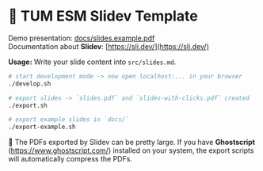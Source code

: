 # 🌋 TUM ESM Slidev Template

Demo presentation: [docs/slides.example.pdf](https://github.com/tum-esm/slidev-template/raw/main/docs/slides.example.pdf)<br/>
Documentation about **Slidev**: [https://sli.dev/](https://sli.dev/)

**Usage:** Write your slide content into `src/slides.md`.

```bash
# start development mode -> now open localhost:... in your browser
./develop.sh

# export slides -> `slides.pdf` and `slides-with-clicks.pdf` created
./export.sh

# export example slides in `docs/`
./export-example.sh
```

🐘 The PDFs exported by Slidev can be pretty large. If you have **Ghostscript** (https://www.ghostscript.com/) installed on your system, the export scripts will automatically compress the PDFs.
